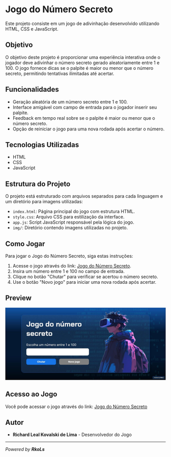 # Jogo do Número Secreto

Este projeto consiste em um jogo de adivinhação desenvolvido utilizando HTML, CSS e JavaScript.

## Objetivo

O objetivo deste projeto é proporcionar uma experiência interativa onde o jogador deve adivinhar o número secreto gerado aleatoriamente entre 1 e 100. O jogo fornece dicas se o palpite é maior ou menor que o número secreto, permitindo tentativas ilimitadas até acertar.

## Funcionalidades

- Geração aleatória de um número secreto entre 1 e 100.
- Interface amigável com campo de entrada para o jogador inserir seu palpite.
- Feedback em tempo real sobre se o palpite é maior ou menor que o número secreto.
- Opção de reiniciar o jogo para uma nova rodada após acertar o número.

## Tecnologias Utilizadas

- HTML
- CSS
- JavaScript

## Estrutura do Projeto

O projeto está estruturado com arquivos separados para cada linguagem e um diretório para imagens utilizadas:

- `index.html`: Página principal do jogo com estrutura HTML.
- `style.css`: Arquivo CSS para estilização da interface.
- `app.js`: Script JavaScript responsável pela lógica do jogo.
- `img/`: Diretório contendo imagens utilizadas no projeto.

## Como Jogar

Para jogar o Jogo do Número Secreto, siga estas instruções:

1. Acesse o jogo através do link: [Jogo do Número Secreto](https://jogo-woad-mu.vercel.app).
2. Insira um número entre 1 e 100 no campo de entrada.
3. Clique no botão "Chutar" para verificar se acertou o número secreto.
4. Use o botão "Novo jogo" para iniciar uma nova rodada após acertar.

## Preview

![Preview do Jogo](https://github.com/RkoLs/jogo-do-numero-secreto/blob/main/img/preview.jpeg)

## Acesso ao Jogo

Você pode acessar o jogo através do link: [Jogo do Número Secreto](https://jogo-woad-mu.vercel.app)

## Autor

- **Richard Leal Kovalski de Lima** - Desenvolvedor do Jogo

---

 _Powered by **_RkoLs_**_
